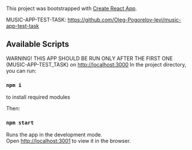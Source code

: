 This project was bootstrapped with [Create React App](https://github.com/facebook/create-react-app).

MUSIC-APP-TEST-TASK: https://github.com/Oleg-Pogorelov-levi/music-app-test-task

## Available Scripts

WARNING! THIS APP SHOULD BE RUN ONLY AFTER THE FIRST ONE (MUSIC-APP-TEST_TASK) on [http://localhost:3000](http://localhost:3000) 
In the project directory, you can run:

### `npm i`
to install required modules

Then:
### `npm start`

Runs the app in the development mode.<br />
Open [http://localhost:3001](http://localhost:3001) to view it in the browser.
